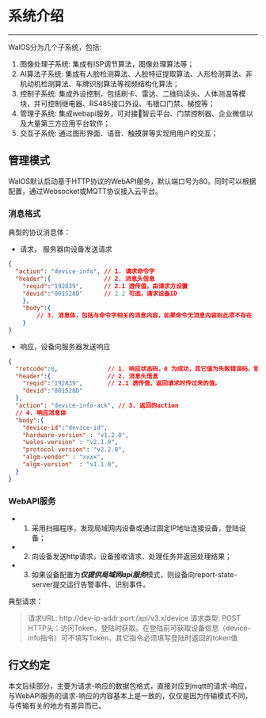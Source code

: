 # 系统介绍
---------

WalOS分为几个子系统，包括:

1. 图像处理子系统: 集成有ISP调节算法，图像处理算法等；
2. AI算法子系统: 集成有人脸检测算法、人脸特征提取算法、人形检测算法、非机动机检测算法、车牌识别算法等视频结构化算法；
3. 控制子系统: 集成外设控制，包括刷卡、雷达、二维码读头、人体测温等模块，并可控制继电器、RS485接口外设、韦根口门禁、梯控等；
4. 管理子系统: 集成webapi服务，可对接智云平台、门禁控制器、企业微信以及大量第三方应用平台软件；
5. 交互子系统: 通过图形界面、语音、触摸屏等实现用用户的交互； 

## 管理模式

WalOS默认启动基于HTTP协议的WebAPI服务，默认端口号为80。同时可以根据配置，通过Websocket或MQTT协议接入云平台。

### 消息格式

典型的协议消息体：
- 请求， 服务器向设备发送请求

```json
{
  "action": "device-info", // 1. 请求命令字
  "header":{               // 2. 消息头信息
    "reqid":"192839",      // 2.1 透传值，由请求方设置
    "devid":"001528D"      // 2.2 可选，请求设备ID
    },
    "body":{               
        // 3. 消息体，包括与命令字相关的消息内容，如果命令无消息内容则此项不存在
    }
}
```

- 响应，设备向服务器发送响应

```json
{
  "retcode":0,              // 1. 响应状态码，0 为成功，其它值为失败错误码，错误码见附录
  "header":{                // 2. 消息头信息
    "reqid":"192839",       // 2.1 透传值，返回请求时传过来的值。
    "devid":"001528D"       
  },
  "action": "device-info-ack", // 3. 返回的action
  // 4. 响应消息体
  "body":{                    
    "device-id":"device-id",            
    "hardware-version" : "v1.2.0",       
    "walos-version" : "v2.1.0",             
    "protocol-version": "v2.2.0",           
    "algm-vendor" : "xxxx",                
    "algm-version"  : "v1.1.0",            
  }
}
```

### WebAPI服务

- 1. 采用扫描程序，发现局域网内设备或通过固定IP地址连接设备，登陆设备；
- 2. 向设备发送http请求，设备接收请求、处理任务并返回处理结果；
- 3. 如果设备配置为***仅提供局域网api服务***模式，则设备向report-state-server提交运行告警事件、识别事件。

典型请求：

>请求URL: http://dev-ip-addr:port:/api/v3.x/device
>请求类型: POST
>HTTP头：访问Token，登陆时获取。在登陆前可获取设备信息（device-info指令）可不填写Token，其它指令必须填写登陆时返回的token值

## 行文约定

本文后续部分，主要为请求-响应的数据包格式，直接对应到mqtt的请求-响应，与WebAPI服务的请求-响应的内容基本上是一致的，仅仅是因为传输模式不同，与传输有关的地方有差异而已。  

